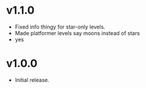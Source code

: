 # v1.1.0

* Fixed info thingy for star-only levels.
* Made platformer levels say moons instead of stars
* yes

# v1.0.0

 * Initial release.